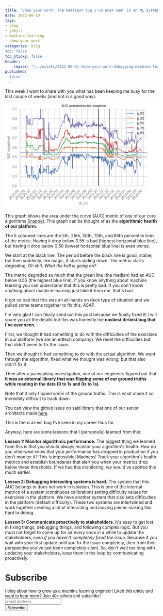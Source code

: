 ```yaml
---
title: "Show your work: The nastiest bug I've ever seen in an ML system"
date: 2022-06-10
tags:
- blog
- jekyll
- machine-learning
- show-your-work
categories: blog
toc: false
toc_sticky: false
header:
    teaser: "/../assets/2022-05-31-show-your-work-debugging-machine-learning-systems/thumbnail.png"
published:
  false
---
```


This week I want to share with you what has been keeping me busy for the last couple of weeks (and not in a good way). 

![](/../assets/2022-05-31-show-your-work-debugging-machine-learning-systems/2022-05-31-15-23-09.png)

This graph shows the area under the curve (AUC) metric of one of our core algorithms [Snappet](https://us.snappet.org/). This graph can be thought of as the **algorithmic health of our platform**.

The 5 coloured lines are the 5th, 25th, 50th, 75th, and 95th percentile lines of the metric. Having it drop below 0.55 is bad (highest horizontal blue line), but having it drop below 0.50 (lowest horizontal blue line) is even worse. 

We start at the black line. The period before the black line is good, stable, but then suddenly, like magic, it starts sliding down. The metric starts degrading. *Oh shit. What the hell is going on?*

The metric degraded so much that the green line (the median) had an AUC below 0.55 (the highest blue line). If you know anything about machine learning you can understand that this is pretty bad. If you don't know anything about machine learning just take it from me, that's bad. 

It got so bad that this was an all-hands on deck type of situation and we pulled some teams together to fix this, ASAP. 

I'm very glad I can finally send out this post because we finally fixed it! I will spare you all the details but this was honestly the **nastiest dirtiest bug that I've ever seen**.

First, we thought it had something to do with the difficulties of the exercises in our platform (we are an edtech company). We reset the difficulties but that didn't seem to fix the issue. 

Then we thought it had something to do with the actual algorithm. We went through the algorithm, fixed what we thought was wrong, but that also didn't fix it. 

Then after a painstaking investigation, one of our engineers figured out that **it was an external library that was flipping some of our ground truths while reading in the data (0 to 1s and 0s to 1s)**. 

Note that it only flipped *some* of the ground truths. This is what made it so incredibly difficult to track down. 

You can view the github issue on said library that one of our senior architects made [here](https://github.com/aloneguid/parquet-dotnet/issues/168). 

This is the craziest bug I've seen in my career thus far. 

Anyway, here are some lessons that I (personally) learned from this:

**Lesson 1: Monitor algorithmic performance.**
The biggest thing we learned from this is that you should always monitor your
algorithm's health.  How do you otherwise know that your performance has dropped
in production if you don't monitor it? This is impossible! Madness!  Track your
algorithm's health metrics and establish boundaries that alert you when your
metrics drop below these thresholds. If we had this monitoring, we
would've spotted this much earlier.

**Lesson 2: Debugging interacting systems is hard.** 
The system that this AUC belongs to does not work in isolation.  This is one of
the internal metrics of a system (continuous calibration) setting difficulty
values for exercises in the platform.  We have another system that also sets
difficulties in the platform (default difficulty).  These two systems are
intertwined and work together creating a lot of interacting and moving pieces
making this hard to debug.

**Lesson 3: Communicate proactively to stakeholders.**
It's easy to get lost in fixing things, debugging things, and following complex
logic.  But you must not forget to come up for air every once in a while to
update the stakeholders, *even if you haven't completely fixed the issue*.
Because if you wait with your first update until you fix the issue completely,
then from their perspective you've just been completely silent.  So, don't wait
too long with updating your stakeholders, keep them in the loop by communicating
proactively.

# Subscribe

<!-- Begin Mailchimp Signup Form -->
<link href="//cdn-images.mailchimp.com/embedcode/horizontal-slim-10_7.css" rel="stylesheet" type="text/css">
<style type="text/css">
  #mc_embed_signup{background:#fff; clear:left; font:14px Helvetica,Arial,sans-serif; width:100%;}
  /* Add your own Mailchimp form style overrides in your site stylesheet or in this style block.
     We recommend moving this block and the preceding CSS link to the HEAD of your HTML file. */
</style>
<div id="mc_embed_signup">
<form action="https://gmail.us3.list-manage.com/subscribe/post?u=92fe86c389878585bc87837e8&amp;id=50543deff9" method="post" id="mc-embedded-subscribe-form" name="mc-embedded-subscribe-form" class="validate" target="_blank" novalidate>
    <div id="mc_embed_signup_scroll">
  <label for="mce-EMAIL">I blog about how to grow as a machine learning engineer! Liked this article and want to hear more? Join 40+ others and subscribe!</label>
  <input type="email" value="" name="EMAIL" class="email" id="mce-EMAIL" placeholder="email address" required>
    <!-- real people should not fill this in and expect good things - do not remove this or risk form bot signups-->
    <div style="position: absolute; left: -5000px;" aria-hidden="true"><input type="text" name="b_92fe86c389878585bc87837e8_50543deff9" tabindex="-1" value=""></div>
    <div class="clear"><input type="submit" value="Subscribe" name="subscribe" id="mc-embedded-subscribe" class="button"></div>
    </div>
</form>
</div>
<!--End mc_embed_signup-->
